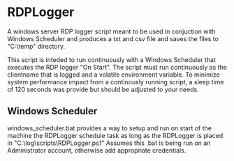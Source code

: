 # RDPLogger

A windows server RDP logger script meant to be used in conjuction with Windows Scheduler and produces a txt and csv file and saves the files to "C:\temp\" directory.

This script is inteded to run continuously with a Windows Scheduler that executes the RDP logger "On Start".
The script must run continuously as the clientname that is logged and a volatile environment variable.
To minimize system performance impact from a continously running script, a sleep time of 120 seconds was provide but should be adjusted to your needs. 

## Windows Scheduler
windows_scheduler.bat provides a way to setup and run on start of the machine the RDPLogger schedule task as long as the RDPLogger is placed in "C:\log\scripts\RDPLogger.ps1"
Assumes this .bat is being run on an Administrator account, otherwise add appropriate credentials.
